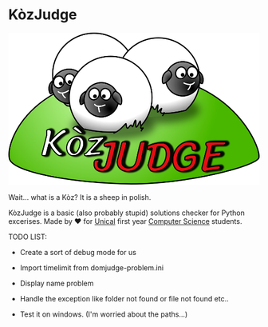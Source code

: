# KòzJudge

![Logo](/multimedia/LOGO.png)

Wait... what is a Kòz? It is a sheep in polish.

KòzJudge is a basic (also probably stupid) solutions checker for Python excerises. Made by :heart: for [Unical](https://www.unical.it) first year [Computer Science](https://informatica.unical.it/) students. 

TODO LIST: 

- Create a sort of debug mode for us

- Import timelimit from domjudge-problem.ini

- Display name problem

- Handle the exception like folder not found or file not found etc..

- Test it on windows. (I'm worried about the paths...)
